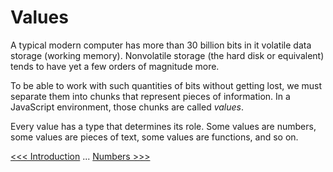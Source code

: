 # Values

A typical modern computer has more than 30 billion bits in it volatile data storage (working memory). Nonvolatile storage (the hard disk or equivalent) tends to have yet a few orders of magnitude more.

To be able to work with such quantities of bits without getting lost, we must separate them into chunks that represent pieces of information. In a JavaScript environment, those chunks are called *values*.

Every value has a type that determines its role. Some values are numbers, some values are pieces of text, some values are functions, and so on.

[<<< Introduction](README.md) ... [Numbers >>>](101-Numbers.md)